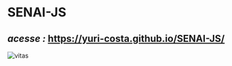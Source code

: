 # SENAI-JS
## *acesse :* https://yuri-costa.github.io/SENAI-JS/

![vitas](https://media.giphy.com/media/srlCIzJDeB5m0/giphy.gif)
